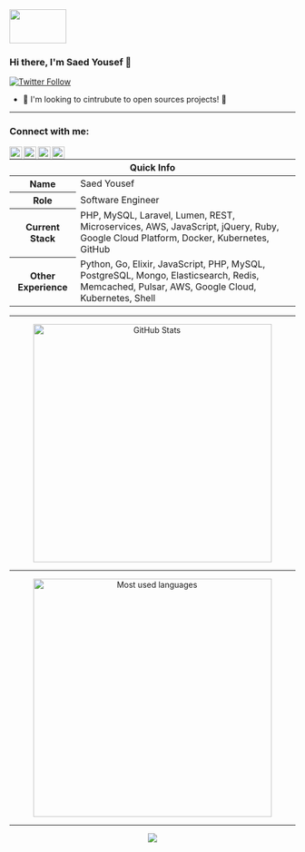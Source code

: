 <!-- top left -->
<a href="#">
    <img src="https://media1.giphy.com/media/L0C3eo0XgklO7iqXRC/source.gif" width="100" height="60"/> 
</a>

### Hi there, I'm Saed Yousef 👋

<p>
  <a href="https://twitter.com/saedqyousef">
    <img alt="Twitter Follow" src="https://img.shields.io/twitter/follow/saedqyousef?style=for-the-badge">
  </a>
</p>

- 🔭 I'm looking to cintrubute to open sources projects! 👯
---

### Connect with me:
[<img align="left" alt="saed_q | Twitter" width="22px" src="https://img.icons8.com/color/452/twitter--v1.png" />][twitter]
[<img align="left" alt="saedyousef | LinkedIn" width="22px" src="https://img.icons8.com/color/344/linkedin.png" />][linkedin]
[<img align="left" alt="saedqyousef | Instagram" width="22px" src="https://img.icons8.com/color/452/instagram-new--v1.png" />][instagram]
[<img align="left" alt="saedqyousef | Facebook" width="22px" src="https://img.icons8.com/color/452/facebook-new.png" />][facebook]


<table>
  <thead>
    <tr>
      <th colspan="2">Quick Info</th>
    </tr>
  </thead>
  <tbody>
    <tr><th scope='row'>Name</th><td>Saed Yousef</td></tr>
    <tr><th scope='row'>Role</th><td>Software Engineer</td></tr>
    <tr><th scope='row'>Current Stack</th><td>PHP, MySQL, Laravel, Lumen, REST, Microservices, AWS, JavaScript, jQuery, Ruby, Google Cloud Platform, Docker, Kubernetes, GitHub </td></tr>
    <tr><th scope='row'>Other Experience</th><td>Python, Go, Elixir, JavaScript, PHP, MySQL, PostgreSQL, Mongo, Elasticsearch, Redis, Memcached, Pulsar, AWS, Google Cloud, Kubernetes, Shell</td></tr>
  </tbody>
</table>

---

 <!-- GitHub stats -->
<p align="center">
  <img align="center" src="https://github-readme-stats.vercel.app/api?username=saedyousef&show_icons=true&count_private=true&hide=none&theme=tokyonight" alt="GitHub Stats" width="420"/>
</p>

---

 <!-- Most Used Languages -->
<p align="center">
  <img align="center" src="https://github-readme-stats.vercel.app/api/top-langs/?username=saedyousef&show_icons=true&include_all_commits=true&theme=material-palenight&layout=compact&hide=css,html,blade" alt="Most used languages" width="420"/>
</p>


[twitter]: https://twitter.com/saedqyousef
[linkedin]: https://www.linkedin.com/in/saedyousef/
[instagram]: https://www.instagram.com/saedqyousef/
[facebook]: https://www.facebook.com/saedqyousef

---
  <!-- vercel github profile trophy -->
<p align="center">
  <img src="https://github-profile-trophy.vercel.app/?username=saedyousef&column=6&theme=onedark&title=Commit,PullRequest,Repositories,Followers,Stars,Issues"/>
</p>

